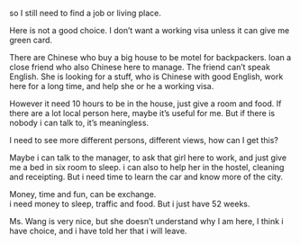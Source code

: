 so  I still need to find a job or living place. 

Here is not a good choice. I don’t want a working visa unless it can give me green card. 

There are Chinese who buy a big house to be motel for backpackers. loan a close friend who also Chinese here to manage. The friend can’t speak English. She is looking for a stuff, who is Chinese with good English, work here for a long time, and help she or he a working visa.

However it need 10 hours to be in the house, just give a room and food. If there are a lot local person here, maybe it’s useful for me. But if there is nobody i can talk to, it’s meaningless.

I need to see more different persons, different views, how can I get this?

Maybe i can talk to the manager, to ask that girl here to work, and just give me a bed in six room to sleep. i can also to help her in the hostel, cleaning and receipting. But i need time to learn the car and know more of the city. 

Money, time and fun, can be exchange.  
i need money to sleep, traffic and food. But i just have 52 weeks. 

Ms. Wang is very nice, but she doesn’t understand why I am here, I think i have choice, and i have told her that i will leave. 
